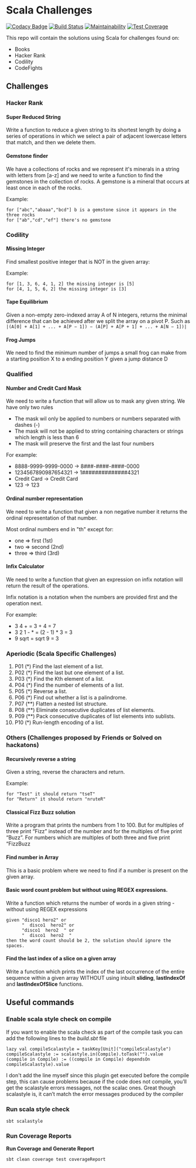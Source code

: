 # Scala Challenges

[![Codacy Badge](https://api.codacy.com/project/badge/Grade/5120a93f50d44aebb6c291072ad363aa)](https://app.codacy.com/app/geektimus/scala-challenges?utm_source=github.com&utm_medium=referral&utm_content=geektimus/scala-challenges&utm_campaign=Badge_Grade_Dashboard)
[![Build Status](https://travis-ci.org/geektimus/scala-challenges.svg?branch=master)](https://travis-ci.org/geektimus/scala-challenges)
[![Maintainability](https://api.codeclimate.com/v1/badges/640e9a8ef7fc7f757aaf/maintainability)](https://codeclimate.com/github/geektimus/scala-challenges/maintainability)
[![Test Coverage](https://api.codeclimate.com/v1/badges/640e9a8ef7fc7f757aaf/test_coverage)](https://codeclimate.com/github/geektimus/scala-challenges/test_coverage)

This repo will contain the solutions using Scala for challenges found on:

* Books
* Hacker Rank
* Codility
* CodeFights

## Challenges

### Hacker Rank

#### Super Reduced String

Write a function to reduce a given string to its shortest length by doing a series of
operations in which we select a pair of adjacent lowercase letters that match,
and then we delete them.

#### Gemstone finder

We have a collections of rocks and we represent it's minerals in a string with letters from [a-z] and we need to write a function to find the gemstones in the collection of rocks. A gemstone is a mineral that occurs at least once in each of the rocks.

Example:

```
for ["abc","abaaa","bcd"] b is a gemstone since it appears in the three rocks
for ["ab","cd","ef"] there's no gemstone
```

### Codility

#### Missing Integer

Find smallest positive integer that is NOT in the given array:

Example:

```text
for [1, 3, 6, 4, 1, 2] the missing integer is [5]
for [4, 1, 5, 6, 2] the missing integer is [3]
```
#### Tape Equilibrium
Given a non-empty zero-indexed array A of N integers, returns the minimal difference 
that can be achieved after we split the array on a pivot P. Such as 
```|(A[0] + A[1] + ... + A[P − 1]) − (A[P] + A[P + 1] + ... + A[N − 1])|```

#### Frog Jumps
We need to find the minimum number of jumps a small frog can make from a starting position X to a ending position Y 
given a jump distance D

### Qualified

#### Number and Credit Card Mask

We need to write a function that will allow us to mask any given string. We have only two rules

- The mask wil only be applied to numbers or numbers separated with dashes
(-)
- The mask will not be applied to string containing characters or strings which length is less than 6
- The mask will preserve the first and the last four numbers

For example:

- 8888-9999-9999-0000 -> 8###-####-####-0000
- 1234567890987654321 -> 1##############4321
- Credit Card -> Credit Card
- 123 -> 123

#### Ordinal number representation

We need to write a function that given a non negative number it returns the ordinal representation of that number.

Most ordinal numbers end in "th" except for:

* one ⇒ first (1st)
* two ⇒ second (2nd)
* three ⇒ third (3rd)

#### Infix Calculator
We need to write a function that given an expression on infix notation will return the result of the operations.

Infix notation is a notation when the numbers are provided first and the operation next.

For example: 

- 3 4 + = 3 + 4 = 7
- 3 2 1 - * = (2 - 1) * 3 = 3
- 9 sqrt = sqrt 9 = 3

### Aperiodic (Scala Specific Challenges)

1. P01 (*) Find the last element of a list.
1. P02 (*) Find the last but one element of a list.
1. P03 (*) Find the Kth element of a list.
1. P04 (*) Find the number of elements of a list.
1. P05 (*) Reverse a list.
1. P06 (*) Find out whether a list is a palindrome.
1. P07 (**) Flatten a nested list structure.
1. P08 (**) Eliminate consecutive duplicates of list elements.
1. P09 (**) Pack consecutive duplicates of list elements into sublists.
1. P10 (*) Run-length encoding of a list.

### Others (Challenges proposed by Friends or Solved on hackatons)

#### Recursively reverse a string

Given a string, reverse the characters and return.

Example:

```text
for "Test" it should return "tseT"
for "Return" it should return "nruteR"
```

#### Classical Fizz Buzz solution

Write a program that prints the numbers from 1 to 100. But for multiples 
of three print “Fizz” instead of the number and for the multiples of five print 
“Buzz”. For numbers which are multiples of both three and five print “FizzBuzz

#### Find number in Array

This is a basic problem where we need to find if a number is present on the
given array.

#### Basic word count problem but without using REGEX expressions.

Write a function which returns the number of words in a given string - without using REGEX expressions

```
given "disco1 hero2" or
      "  disco1  hero2" or
      "disco1  hero2  " or
      "  disco1  hero2  "
then the word count should be 2, the solution should ignore the spaces.
```

#### Find the last index of a slice on a given array

Write a function which prints the index of the last occurrence of the entire sequence within a given array 
WITHOUT using inbuilt **sliding**, **lastIndexOf** and **lastIndexOfSlice** functions.

## Useful commands

### Enable scala style check on compile
If you want to enable the scala check as part of the compile task you can add the following lines to the _build.sbt_ file

```
lazy val compileScalastyle = taskKey[Unit]("compileScalastyle")
compileScalastyle := scalastyle.in(Compile).toTask("").value
(compile in Compile) := ((compile in Compile) dependsOn compileScalastyle).value
```
I don't add the line myself since this plugin get executed before the compile step, this can cause problems because if the 
code does not compile, you’ll get the scalastyle errors messages, not the scalac ones. Great though scalastyle is, it can’t 
match the error messages produced by the compiler

### Run scala style check

```
sbt scalastyle
```

### Run Coverage Reports

**Run Coverage and Generate Report**

```
sbt clean coverage test coverageReport
```

